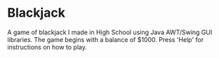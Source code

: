 # Blackjack
A  game of blackjack I made in High School using Java AWT/Swing GUI libraries.
The game begins with a balance of $1000.
Press 'Help' for instructions on how to play.
